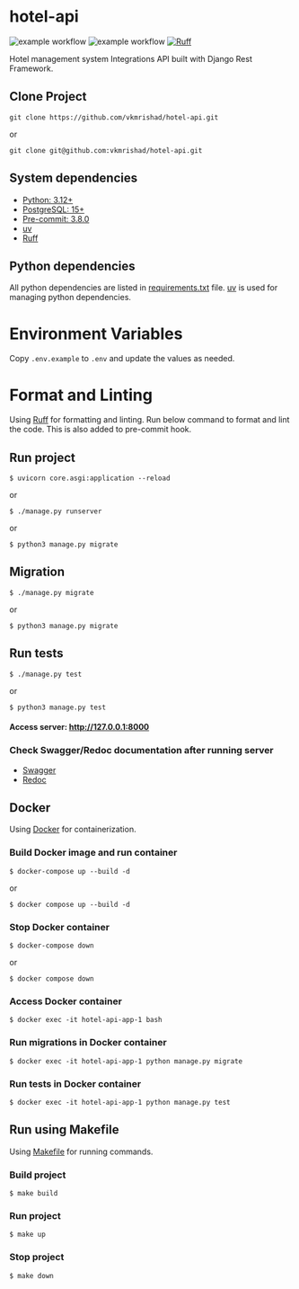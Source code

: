 # hotel-api

![example workflow](https://github.com/vkmrishad/hotel-api/actions/workflows/lint.yaml/badge.svg?branch=main)
![example workflow](https://github.com/vkmrishad/hotel-api/actions/workflows/test.yaml/badge.svg?branch=main)
[![Ruff](https://img.shields.io/endpoint?url=https://raw.githubusercontent.com/astral-sh/ruff/main/assets/badge/v2.json)](https://github.com/astral-sh/ruff)

Hotel management system Integrations API built with Django Rest Framework.

## Clone Project

    git clone https://github.com/vkmrishad/hotel-api.git

or

    git clone git@github.com:vkmrishad/hotel-api.git

## System dependencies

* [Python: 3.12+](https://www.python.org/downloads/)
* [PostgreSQL: 15+](https://www.postgresql.org/download/)
* [Pre-commit: 3.8.0](https://pre-commit.com/)
* [uv](https://docs.astral.sh/uv/)
* [Ruff](https://docs.astral.sh/ruff/)

## Python dependencies

All python dependencies are listed in [requirements.txt](requirements.txt) file.
[uv](https://docs.astral.sh/uv/) is used for managing python dependencies.

# Environment Variables

Copy `.env.example` to `.env` and update the values as needed.

# Format and Linting

Using [Ruff](https://docs.astral.sh/ruff/) for formatting and linting. Run below command to format and lint the code.
This is also added to pre-commit hook.

## Run project

    $ uvicorn core.asgi:application --reload

or

    $ ./manage.py runserver

or

    $ python3 manage.py migrate

## Migration

    $ ./manage.py migrate

or

    $ python3 manage.py migrate

## Run tests

    $ ./manage.py test

or

    $ python3 manage.py test


#### Access server: http://127.0.0.1:8000

### Check Swagger/Redoc documentation after running server

* [Swagger](http://127.0.0.1:8000/api/swagger/)
* [Redoc](http://127.0.0.1:8000/api/redoc/)

## Docker
Using [Docker](https://www.docker.com/) for containerization.

### Build Docker image and run container

    $ docker-compose up --build -d

or

    $ docker compose up --build -d

### Stop Docker container

    $ docker-compose down

or

    $ docker compose down

### Access Docker container

    $ docker exec -it hotel-api-app-1 bash

### Run migrations in Docker container

    $ docker exec -it hotel-api-app-1 python manage.py migrate

### Run tests in Docker container

    $ docker exec -it hotel-api-app-1 python manage.py test


## Run using Makefile
Using [Makefile](Makefile) for running commands.

### Build project

    $ make build

### Run project

    $ make up

### Stop project

    $ make down
